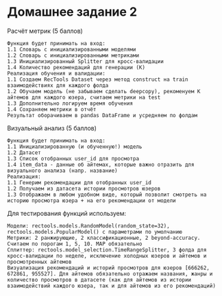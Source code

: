 # Домашнее задание 2

Расчёт метрик (5 баллов)

    Функция будет принимать на вход:
    1.1 Словарь с инициализированными моделями
    1.2 Словарь с инициализированными метриками
    1.3 Инициализированный Splitter для кросс-валидации
    1.4 Количество рекомендаций для генерации (K)
    Реализация обучения и валидации:
    1.1 Создаем RecTools Dataset через метод construct на train взаимодействиях для каждого фолда
    1.2 Обучаем модель (не забываем сделать deepcopy), рекоменуем K айтемов для каждого юзера, считаем метрики на test
    1.3 Дополнительно логируем время обучения
    1.4 Сохраняем метрики в отчёт
    Результат оборачиваем в pandas DataFrame и усредняем по фолдам

Визуальный анализ (5 баллов)

    Функция будет принимать на вход:
    1.1 Инициализированную (и обученную!) модель
    1.2 Датасет
    1.3 Список отобранных user_id для просмотра
    1.4 item_data - данные об айтемах, которые важно отразить для визуального анализа (напр. название)
    Реализация:
    1.1 Генерим рекомендации для отобранных user_id
    1.2 Получаем из датасета истории просмотров юзеров
    1.3 Отображаем в любом удобном виде, который позволит смотреть на историю просмотра юзера + на его рекомендации от модели

Для тестирования функций используем:

    Модели: rectools.models.RandomModel(random_state=32), rectools.models.PopularModel() с параметрами по умолчанию
    Метрики: 2 ранжирующие, 2 классификационные, 2 beyond-accuracy. Считаем по порогам 1, 5, 10. MAP обязательно
    Сплиттер: rectools.model_selection.TimeRangeSplitter, 3 фолда для кросс-валидации по неделе, исключение холодных юзеров и айтемов и просмотренных айтемов
    Визуализация рекомендаций и историй просмотров для юзеров [666262, 672861, 955527]. Для айтемов обязательно отражаем названия, жанры и количество просмотров в датасете (как для айтемов из истории взаимодействий каждого юзера, так и для айтемов из его рекомендаций)

